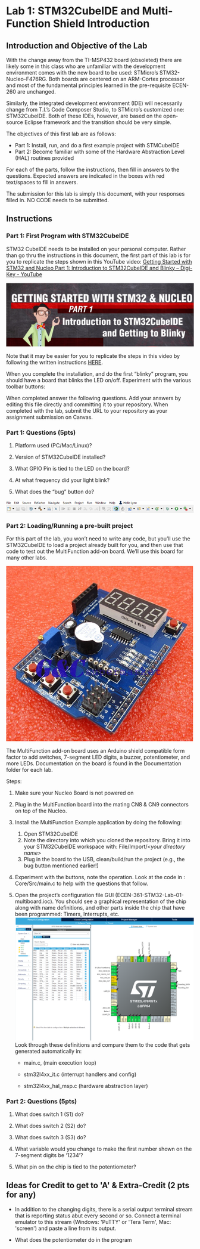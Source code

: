 # Lab 1: STM32CubeIDE and Multi-Function Shield Introduction

## Introduction and Objective of the Lab

With the change away from the TI-MSP432 board (obsoleted) there are likely some in this class who are unfamiliar with the development environment comes with the new board to be used: STMicro’s STM32-Nucleo-F476RG. Both boards are centered on an ARM-Cortex processor and most of the fundamental principles learned in the pre-requisite ECEN-260 are unchanged.

Similarly, the integrated development environment (IDE) will necessarily change from T.I.’s Code Composer Studio, to STMicro’s customized one: STM32CubeIDE. Both of these IDEs, however, are based on the open-source Eclipse framework and the transition should be very simple.

The objectives of this first lab are as follows:

- Part 1: Install, run, and do a first example project with STMCubeIDE
- Part 2: Become familiar with some of the Hardware Abstraction Level (HAL) routines provided

For each of the parts, follow the instructions, then fill in answers to the questions. Expected answers are indicated in the boxes with red text/spaces to fill in answers.

The submission for this lab is simply this document, with your responses filled in. NO CODE needs to be submitted.

## Instructions

### Part 1: First Program with STM32CubeIDE

STM32 CubeIDE needs to be installed on your personal computer. Rather than go thru the instructions in this document, the first part of this lab is for you to replicate the steps shown in this YouTube video: [Getting Started with STM32 and Nucleo Part 1: Introduction to STM32CubeIDE and Blinky – Digi-Key - YouTube](https://www.youtube.com/watch?v=hyZS2p1tW-g&t=161s&ab_channel=DigiKey)

![](media/687977049885398c93bbee0d6c79ebf5.png)

Note that it may be easier for you to replicate the steps in this video by following the written instructions [HERE](https://www.digikey.com/en/maker/projects/getting-started-with-stm32-introduction-to-stm32cubeide/6a6c60a670c447abb90fd0fd78008697).

When you complete the installation, and do the first “blinky” program, you should have a board that blinks the LED on/off. Experiment with the various toolbar buttons:

When completed answer the following questions. Add your answers by editing this file directly and committing it to your repository.  When completed with the lab, submit the URL to your repository as your assignment submission on Canvas.

### Part 1: Questions (5pts)

1. Platform used (PC/Mac/Linux)?

2. Version of STM32CubeIDE installed?

3. What GPIO Pin is tied to the LED on the board?

4. At what frequency did your light blink?

5. What does the “bug” button do?

![](media/c20a679cbe3a6587283cfc92269d3bfb.png)

### Part 2: Loading/Running a pre-built project

For this part of the lab, you won’t need to write any code, but you’ll use the STM32CubeIDE to load a project already built for you, and then use that code to test out the MultiFunction add-on board. We’ll use this board for many other labs.

![Multifunctional expansion board shield for arduino UNO R3 NEW - Picture 1 of 1](media/acd4a5098e306c57c182fa75f6dba741.jpeg)

The MultiFunction add-on board uses an Arduino shield compatible form factor to add switches, 7-segment LED digits, a buzzer, potentiometer, and more LEDs. Documentation on the board is found in the Documentation folder for each lab.

Steps:

1. Make sure your Nucleo Board is not powered on

2. Plug in the MultiFunction board into the mating CN8 & CN9 connectors on top of the Nucleo.

3. Install the MultiFunction Example application by doing the following:
   
   1. Open STM32CubeIDE
   2. Note the directory into which you cloned the repository. Bring it into your STM32CubeIDE workspace with: File/Import/\<*your directory name*\>
   3. Plug in the board to the USB, clean/build/run the project (e.g., the bug button mentioned earlier!)

4. Experiment with the buttons, note the operation. Look at the code in :  
   Core/Src/main.c to help with the questions that follow.

5. Open the project’s configuration file GUI (ECEN-361-STM32-Lab-01-multiboard.ioc). You should see a graphical representation of the chip along with name definitions, and other parts inside the chip that have been programmed: Timers, Interrupts, etc.  
   ![](media/ffb74c795735689b31afb1701eec567a.png)  
   Look through these definitions and compare them to the code that gets generated automatically in: 
   
   * main.c, (main execution loop)
   
   * stm32l4xx_it.c (interrupt handlers and config)
   
   * stm32l4xx_hal_msp.c (hardware abstraction layer)

### Part 2: Questions (5pts)

1. What does switch 1 (S1) do?

2. What does switch 2 (S2) do?

3. What does switch 3 (S3) do?

4. What variable would you change to make the first number shown on the 7-segment digits be ‘1234’?

5. What pin on the chip is tied to the potentiometer?

## Ideas for Credit to get to 'A' & Extra-Credit (2 pts for any)

* In addition to the changing digits, there is a serial output terminal stream that is reporting status abut every second or so.  Connect a terminal emulator to this stream (Windows: 'PuTTY' or 'Tera Term', Mac: 'screen') and paste a line from its output.

* What does the potentiometer do in the program

